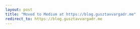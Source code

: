 ```yaml
---
layout: post
title: "Moved to Medium at https://blog.gusztavvargadr.me"
redirect_to: https://blog.gusztavvargadr.me
---
```

